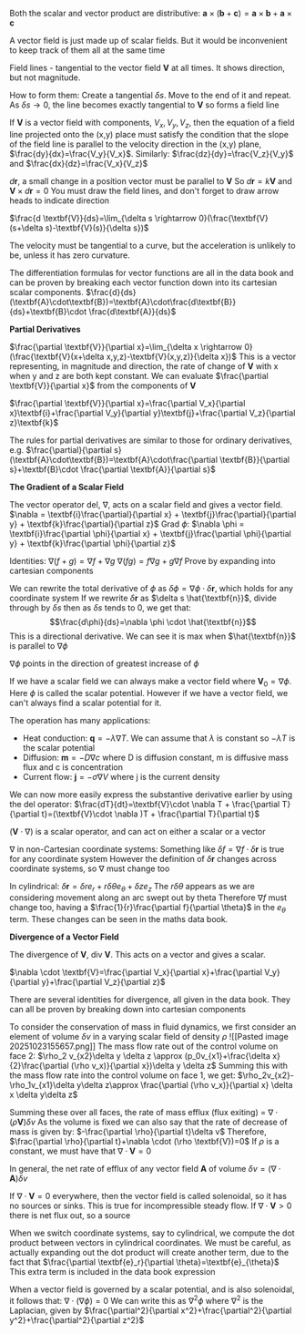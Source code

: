 Both the scalar and vector product are distributive:
$\textbf{a}\times(\textbf{b}+\textbf{c})=\textbf{a}\times\textbf{b}+\textbf{a}\times \textbf{c}$

A vector field is just made up of scalar fields. But it would be inconvenient to keep track of them all at the same time

Field lines - tangential to the vector field $\textbf{V}$ at all times. 
It shows direction, but not magnitude.

How to form them: Create a tangential $\delta s$. Move to the end of it and repeat. As $\delta s \rightarrow 0$, the line becomes exactly tangential to $\textbf{V}$ so forms a field line

If $\textbf{V}$ is a vector field with components, $V_x, V_y, V_z$, then the equation of a field line projected onto the (x,y) place must satisfy the condition that the slope of the field line is parallel to the velocity direction in the (x,y) plane,
$\frac{dy}{dx}=\frac{V_y}{V_x}$. Similarly: $\frac{dz}{dy}=\frac{V_z}{V_y}$ and $\frac{dx}{dz}=\frac{V_x}{V_z}$

$d\textbf{r}$, a small change in a position vector must be parallel to $\textbf{V}$
So $d\textbf{r}=k\textbf{V}$ and $\textbf{V}\times d\textbf{r}=0$
You must draw the field lines, and don't forget to draw arrow heads to indicate direction

$\frac{d \textbf{V}}{ds}=\lim_{\delta s \rightarrow 0}(\frac{\textbf{V}(s+\delta s)-\textbf{V}(s)}{\delta s})$

The velocity must be tangential to a curve, but the acceleration is unlikely to be, unless it has zero curvature.

The differentiation formulas for vector functions are all in the data book and can be proven by breaking each vector function down into its cartesian scalar components.
$\frac{d}{ds}(\textbf{A}\cdot\textbf{B})=\textbf{A}\cdot\frac{d\textbf{B}}{ds}+\textbf{B}\cdot \frac{d\textbf{A}}{ds}$

**Partial Derivatives**

$\frac{\partial \textbf{V}}{\partial x}=\lim_{\delta x \rightarrow 0}(\frac{\textbf{V}(x+\delta x,y,z)-\textbf{V}(x,y,z)}{\delta x})$
This is a vector representing, in magnitude and direction, the rate of change of $\textbf{V}$ with x when y and z are both kept constant. We can evaluate $\frac{\partial \textbf{V}}{\partial x}$ from the components of $\textbf{V}$

$\frac{\partial \textbf{V}}{\partial x}=\frac{\partial V_x}{\partial x}\textbf{i}+\frac{\partial V_y}{\partial y}\textbf{j}+\frac{\partial V_z}{\partial z}\textbf{k}$

The rules for partial derivatives are similar to those for ordinary derivatives, e.g. $\frac{\partial}{\partial s}(\textbf{A}\cdot\textbf{B})=\textbf{A}\cdot\frac{\partial \textbf{B}}{\partial s}+\textbf{B}\cdot \frac{\partial \textbf{A}}{\partial s}$

**The Gradient of a Scalar Field**

The vector operator del, $\nabla$, acts on a scalar field and gives a vector field.
$\nabla = \textbf{i}\frac{\partial}{\partial x} + \textbf{j}\frac{\partial}{\partial y} + \textbf{k}\frac{\partial}{\partial z}$ 
Grad $\phi$: $\nabla \phi = \textbf{i}\frac{\partial \phi}{\partial x} + \textbf{j}\frac{\partial \phi}{\partial y} + \textbf{k}\frac{\partial \phi}{\partial z}$

Identities: $\nabla (f+g)=\nabla f+\nabla g$
$\nabla (fg)=f\nabla g+ g\nabla f$
Prove by expanding into cartesian components

We can rewrite the total derivative of $\phi$ as $\delta \phi = \nabla \phi \cdot \delta \textbf{r}$, which holds for any coordinate system
If we rewrite $\delta \textbf{r}$ as $\delta s \hat{\textbf{n}}$, divide through by $\delta s$ then as $\delta s$ tends to 0, we get that:
$$\frac{d\phi}{ds}=\nabla \phi \cdot \hat{\textbf{n}}$$
This is a directional derivative. We can see it is max when $\hat{\textbf{n}}$ is parallel to $\nabla \phi$

$\nabla \phi$ points in the direction of greatest increase of $\phi$

If we have a scalar field we can always make a vector field where $\textbf{V}_0=\nabla \phi$. Here $\phi$ is called the scalar potential.
However if we have a vector field, we can't always find a scalar potential for it.

The operation has many applications:
* Heat conduction: $\textbf{q}=-\lambda \nabla T$. We can assume that $\lambda$ is constant so $-\lambda T$ is the scalar potential
* Diffusion: $\textbf{m}=-D\nabla c$ where D is diffusion constant, m is diffusive mass flux and c is concentration
* Current flow: $\textbf{j}=-\sigma \nabla V$ where j is the current density

We can now more easily express the substantive derivative earlier by using the del operator:
$\frac{dT}{dt}=\textbf{V}\cdot \nabla T + \frac{\partial T}{\partial t}=(\textbf{V}\cdot \nabla )T + \frac{\partial T}{\partial t}$ 

$(\textbf{V}\cdot \nabla )$ is a scalar operator, and can act on either a scalar or a vector

$\nabla$ in non-Cartesian coordinate systems:
Something like $\delta f=\nabla f \cdot \delta \textbf{r}$ is true for any coordinate system
However the definition of $\delta \textbf{r}$ changes across coordinate systems, so $\nabla$ must change too

In cylindrical: $\delta \textbf{r}=\delta r e_r + r\delta \theta e_{\theta} + \delta z e_z$
The $r\delta \theta$ appears as we are considering movement along an arc swept out by theta
Therefore $\nabla f$ must change too, having a $\frac{1}{r}\frac{\partial f}{\partial \theta}$ in the $e_{\theta}$ term. These changes can be seen in the maths data book.

**Divergence of a Vector Field**

The divergence of $\textbf{V}$, div $\textbf{V}$.
This acts on a vector and gives a scalar.

$\nabla \cdot \textbf{V}=\frac{\partial V_x}{\partial x}+\frac{\partial V_y}{\partial y}+\frac{\partial V_z}{\partial z}$

There are several identities for divergence, all given in the data book. They can all be proven by breaking down into cartesian components

To consider the conservation of mass in fluid dynamics, we first consider an element of volume $\delta v$ in a varying scalar field of density $\rho$
![[Pasted image 20251023155657.png]]
The mass flow rate out of the control volume on face 2:
$\rho_2 v_{x2}\delta y \delta z \approx (p_0v_{x1}+\frac{\delta x}{2}\frac{\partial (\rho v_x)}{\partial x})\delta y \delta z$
Summing this with the mass flow rate into the control volume on face 1, we get:
$\rho_2v_{x2}-\rho_1v_{x1}\delta y\delta z\approx \frac{\partial (\rho v_x)}{\partial x} \delta x \delta y\delta z$

Summing these over all faces, the rate of mass efflux (flux exiting) =
$\nabla \cdot (\rho \textbf{V})\delta v$
As the volume is fixed we can also say that the rate of decrease of mass is given by: $-\frac{\partial \rho}{\partial t}\delta v$
Therefore, $\frac{\partial \rho}{\partial t}+\nabla \cdot (\rho \textbf{V})=0$
If $\rho$ is a constant, we must have that $\nabla \cdot \textbf{V}=0$

In general, the net rate of efflux of any vector field $\textbf{A}$ of volume $\delta v=(\nabla \cdot \textbf{A})\delta v$

If $\nabla \cdot \textbf{V}=0$ everywhere, then the vector field is called solenoidal, so it has no sources or sinks. This is true for incompressible steady flow.
If $\nabla \cdot \textbf{V}>0$ there is net flux out, so a source

When we switch coordinate systems, say to cylindrical, we compute the dot product between vectors in cylindrical coordinates. We must be careful, as actually expanding out the dot product will create another term, due to the fact that $\frac{\partial \textbf{e}_r}{\partial \theta}=\textbf{e}_{\theta}$
This extra term is included in the data book expression

When a vector field is governed by a scalar potential, and is also solenoidal, it follows that: $\nabla \cdot (\nabla \phi)=0$
We can write this as $\nabla^2\phi$ where $\nabla^2$ is the Laplacian, given by $\frac{\partial^2}{\partial x^2}+\frac{\partial^2}{\partial y^2}+\frac{\partial^2}{\partial z^2}$






